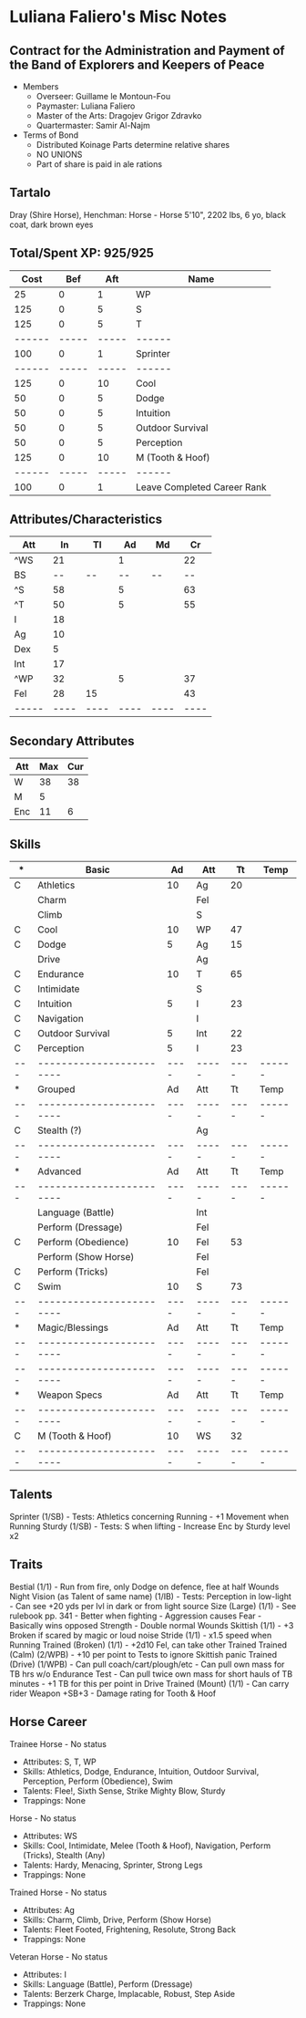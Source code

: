 # Luliana Faliero's Misc Notes
## Contract for the Administration and Payment of the Band of Explorers and Keepers of Peace
- Members
    - Overseer: Guillame le Montoun-Fou
    - Paymaster: Luliana Faliero
    - Master of the Arts: Dragojev Grigor Zdravko
    - Quartermaster: Samir Al-Najm
- Terms of Bond
    - Distributed Koinage Parts determine relative shares
    - NO UNIONS
    - Part of share is paid in ale rations

## Tartalo
Dray (Shire Horse), Henchman: Horse - Horse
5'10", 2202 lbs, 6 yo, black coat, dark brown eyes

Total/Spent XP: 925/925
---------------
| Cost | Bef | Aft | Name
|------|-----|-----|------
|   25 |   0 |   1 | WP
|  125 |   0 |   5 | S
|  125 |   0 |   5 | T
|------|-----|-----|------
|  100 |   0 |   1 | Sprinter
|------|-----|-----|------
|  125 |   0 |  10 | Cool
|   50 |   0 |   5 | Dodge
|   50 |   0 |   5 | Intuition
|   50 |   0 |   5 | Outdoor Survival
|   50 |   0 |   5 | Perception
|  125 |   0 |  10 | M (Tooth & Hoof)
|------|-----|-----|------
|  100 |   0 |   1 | Leave Completed Career Rank

Attributes/Characteristics
---------------
| Att | In | Tl | Ad | Md | Cr |
|-----|----|----|----|----|----|
|^WS  | 21 |    |  1 |    | 22 |
| BS  | -- | -- | -- | -- | -- |
|^S   | 58 |    |  5 |    | 63 |
|^T   | 50 |    |  5 |    | 55 |
| I   | 18 |    |    |    |    |
| Ag  | 10 |    |    |    |    |
| Dex |  5 |    |    |    |    |
| Int | 17 |    |    |    |    |
|^WP  | 32 |    |  5 |    | 37 |
| Fel | 28 | 15 |    |    | 43 |
|-----|----|----|----|----|----|

Secondary Attributes
---------------
| Att | Max | Cur  |
|-----|-----|------|
| W   |  38 | 38
| M   |   5 |
| Enc |  11 | 6

Skills
---------------
| * | Basic                  | Ad | Att | Tt | Temp
|---|------------------------|----|-----|----|------
| C | Athletics              | 10 | Ag  | 20 |
|   | Charm                  |    | Fel |    |
|   | Climb                  |    | S   |    |
| C | Cool                   | 10 | WP  | 47 |
| C | Dodge                  |  5 | Ag  | 15 |
|   | Drive                  |    | Ag  |    |
| C | Endurance              | 10 | T   | 65 |
| C | Intimidate             |    | S   |    |
| C | Intuition              |  5 | I   | 23 |
| C | Navigation             |    | I   |    |
| C | Outdoor Survival       |  5 | Int | 22 |
| C | Perception             |  5 | I   | 23 |
|---|------------------------|----|-----|----|------
| * | Grouped                | Ad | Att | Tt | Temp
|---|------------------------|----|-----|----|------
| C | Stealth (?)            |    | Ag  |    |
|---|------------------------|----|-----|----|------
| * | Advanced               | Ad | Att | Tt | Temp
|---|------------------------|----|-----|----|------
|   | Language (Battle)      |    | Int |    |
|   | Perform (Dressage)     |    | Fel |    |
| C | Perform (Obedience)    | 10 | Fel | 53 |
|   | Perform (Show Horse)   |    | Fel |    |
| C | Perform (Tricks)       |    | Fel |    |
| C | Swim                   | 10 | S   | 73 |
|---|------------------------|----|-----|----|------
| * | Magic/Blessings        | Ad | Att | Tt | Temp
|---|------------------------|----|-----|----|------
|---|------------------------|----|-----|----|------
| * | Weapon Specs           | Ad | Att | Tt | Temp
|---|------------------------|----|-----|----|------
| C | M (Tooth & Hoof)       | 10 | WS  | 32 |
|---|------------------------|----|-----|----|------

Talents
---------------
Sprinter (1/SB)
    - Tests: Athletics concerning Running
    - +1 Movement when Running
Sturdy (1/SB)
    - Tests: S when lifting
    - Increase Enc by Sturdy level x2

Traits
---------------
Bestial (1/1)
    - Run from fire, only Dodge on defence, flee at half Wounds
Night Vision (as Talent of same name) (1/IB)
    - Tests: Perception in low-light
    - Can see +20 yds per lvl in dark or from light source
Size (Large) (1/1)
    - See rulebook pp. 341
    - Better when fighting
    - Aggression causes Fear
    - Basically wins opposed Strength
    - Double normal Wounds
Skittish (1/1)
    - +3 Broken if scared by magic or loud noise
Stride (1/1)
    - x1.5 speed when Running
Trained (Broken) (1/1)
    - +2d10 Fel, can take other Trained
Trained (Calm) (2/WPB)
    - +10 per point to Tests to ignore Skittish panic
Trained (Drive) (1/WPB)
    - Can pull coach/cart/plough/etc
    - Can pull own mass for TB hrs w/o Endurance Test
    - Can pull twice own mass for short hauls of TB minutes
    - +1 TB for this per point in Drive
Trained (Mount) (1/1)
    - Can carry rider
Weapon +SB+3
    - Damage rating for Tooth & Hoof

Horse Career
---------------
Trainee Horse - No status
- Attributes: S, T, WP
- Skills: Athletics, Dodge, Endurance, Intuition, Outdoor Survival, Perception, Perform (Obedience), Swim
- Talents: Flee!, Sixth Sense, Strike Mighty Blow, Sturdy
- Trappings: None

Horse - No status
- Attributes: WS
- Skills: Cool, Intimidate, Melee (Tooth & Hoof), Navigation, Perform (Tricks), Stealth (Any)
- Talents: Hardy, Menacing, Sprinter, Strong Legs
- Trappings: None

Trained Horse - No status
- Attributes: Ag
- Skills: Charm, Climb, Drive, Perform (Show Horse)
- Talents: Fleet Footed, Frightening, Resolute, Strong Back
- Trappings: None

Veteran Horse - No status
- Attributes: I
- Skills: Language (Battle), Perform (Dressage)
- Talents: Berzerk Charge, Implacable, Robust, Step Aside
- Trappings: None

